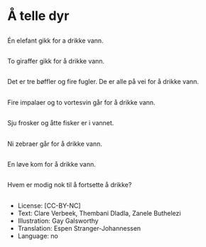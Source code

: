 # Å telle dyr

##
Én elefant gikk for a drikke vann.

##
To giraffer gikk for å drikke vann.

##
Det er tre bøffler og fire fugler. De er alle på vei for å drikke vann.

##
Fire impalaer og to vortesvin går for å drikke vann.

##
Sju frosker og åtte fisker er i vannet.

##
Ni zebraer går for å drikke vann.

##
En løve kom for å drikke vann.

##
Hvem er modig nok til å fortsette å drikke?

##
* License: [CC-BY-NC]
* Text: Clare Verbeek, Thembani Dladla, Zanele Buthelezi
* Illustration: Gay Galsworthy
* Translation: Espen Stranger-Johannessen
* Language: no
